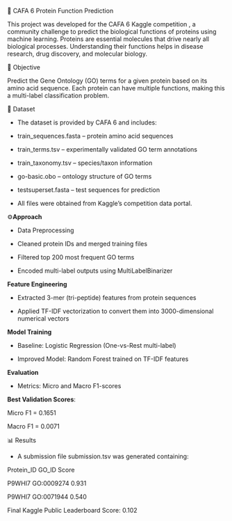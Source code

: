 🧬 CAFA 6 Protein Function Prediction

This project was developed for the CAFA 6 Kaggle competition , a community challenge to predict the biological functions of proteins using machine learning.
Proteins are essential molecules that drive nearly all biological processes. Understanding their functions helps in disease research, drug discovery, and molecular biology.

🎯 Objective

Predict the Gene Ontology (GO) terms for a given protein based on its amino acid sequence.
Each protein can have multiple functions, making this a multi-label classification problem.

📁 Dataset

- The dataset is provided by CAFA 6 and includes:

- train_sequences.fasta – protein amino acid sequences

- train_terms.tsv – experimentally validated GO term annotations

- train_taxonomy.tsv – species/taxon information

- go-basic.obo – ontology structure of GO terms

- testsuperset.fasta – test sequences for prediction

- All files were obtained from Kaggle’s competition data portal.

⚙️**Approach**

- Data Preprocessing

- Cleaned protein IDs and merged training files

- Filtered top 200 most frequent GO terms

- Encoded multi-label outputs using MultiLabelBinarizer

**Feature Engineering**

- Extracted 3-mer (tri-peptide) features from protein sequences

- Applied TF-IDF vectorization to convert them into 3000-dimensional numerical vectors

**Model Training**

- Baseline: Logistic Regression (One-vs-Rest multi-label)

- Improved Model: Random Forest trained on TF-IDF features

**Evaluation**

- Metrics: Micro and Macro F1-scores

**Best Validation Scores**:

Micro F1 = 0.1651

Macro F1 = 0.0071

📊 Results

- A submission file submission.tsv was generated containing:

Protein_ID    GO_ID       Score

P9WHI7        GO:0009274  0.931

P9WHI7        GO:0071944  0.540


Final Kaggle Public Leaderboard Score: 0.102
